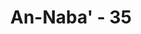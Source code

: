 ---
title: "An-Naba' - 35"
no: 35
arabic_no: ٣٥
ayah: لَا يَسْمَعُوْنَ فِيْهَا لَغْوًا وَّلَا كِذَّابًا
translation: "Di sana mereka tidak mendengar percakapan yang sia-sia maupun (perkataan) dusta."
tafsir: "Di dalam surga itu, mereka tidak mendengar perkataan yang tidak berarti atau sia-sia dan tidak pula perkataan yang dusta walaupun mereka meminum arak, sebagaimana diterangkan dalam firman Allah:\n\n(Di dalam surga itu) mereka saling mengulurkan gelas yang isinya tidak (menimbulkan) ucapan yang tidak berfaedah ataupun perbuatan dosa. (ath-thur/52: 23)"
---